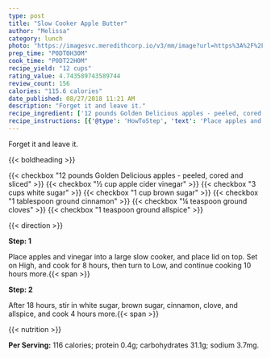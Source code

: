 ```yaml
---
type: post
title: "Slow Cooker Apple Butter"
author: "Melissa"
category: lunch
photo: "https://imagesvc.meredithcorp.io/v3/mm/image?url=https%3A%2F%2Fimages.media-allrecipes.com%2Fuserphotos%2F7061838.jpg"
prep_time: "P0DT0H30M"
cook_time: "P0DT22H0M"
recipe_yield: "12 cups"
rating_value: 4.743589743589744
review_count: 156
calories: "115.6 calories"
date_published: 08/27/2018 11:21 AM
description: "Forget it and leave it."
recipe_ingredient: ['12 pounds Golden Delicious apples - peeled, cored and sliced', '½ cup apple cider vinegar', '3 cups white sugar', '1 cup brown sugar', '1 tablespoon ground cinnamon', '¼ teaspoon ground cloves', '1 teaspoon ground allspice']
recipe_instructions: [{'@type': 'HowToStep', 'text': 'Place apples and vinegar into a large slow cooker, and place lid on top. Set on High, and cook for 8 hours, then turn to Low, and continue cooking 10 hours more.\n'}, {'@type': 'HowToStep', 'text': 'After 18 hours, stir in white sugar, brown sugar, cinnamon, clove, and allspice, and cook 4 hours more.\n'}]
---
```


Forget it and leave it. 

{{< boldheading >}}

{{< checkbox "12 pounds Golden Delicious apples - peeled, cored and sliced" >}}
{{< checkbox "½ cup apple cider vinegar" >}}
{{< checkbox "3 cups white sugar" >}}
{{< checkbox "1 cup brown sugar" >}}
{{< checkbox "1 tablespoon ground cinnamon" >}}
{{< checkbox "¼ teaspoon ground cloves" >}}
{{< checkbox "1 teaspoon ground allspice" >}}


{{< direction >}}

**Step: 1**

Place apples and vinegar into a large slow cooker, and place lid on top. Set on High, and cook for 8 hours, then turn to Low, and continue cooking 10 hours more.{{< span >}}

**Step: 2**

After 18 hours, stir in white sugar, brown sugar, cinnamon, clove, and allspice, and cook 4 hours more.{{< span >}}

{{< nutrition >}}

**Per Serving:** 116 calories; protein 0.4g; carbohydrates 31.1g; sodium 3.7mg.